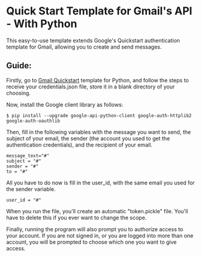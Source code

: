 # Quick Start Template for Gmail's API - With Python

This easy-to-use template extends Google's Quickstart authentication template for Gmail, allowing you to create and send messages.

## Guide:

Firstly, go to [Gmail Quickstart](https://developers.google.com/gmail/api/quickstart/python) template for Python, and follow the
steps to receive your credentials.json file, store it in a blank directory of your choosing.

Now, install the Google client library as follows:

```
$ pip install --upgrade google-api-python-client google-auth-httplib2 google-auth-oauthlib
```

Then, fill in the following variables with the message you want to send, the subject of your email, the sender (the account you used
to get the authentication credentials), and the recipient of your email.

```python3
message_text="#"
subject = "#"
sender = "#"
to = "#"
```

All you have to do now is fill in the user_id, with the same email you used for the sender variable.

```python3
user_id = "#"
```

When you run the file, you'll create an automatic "token.pickle" file. You'll have to delete this if you ever want to change the scope.

Finally, running the program will also prompt you to authorize access to your account. If you are not signed in, or you are logged
into more than one account, you will be prompted to choose which one you want to give access.
